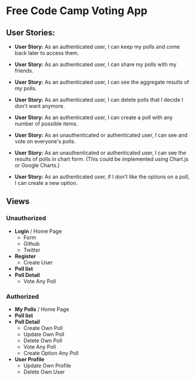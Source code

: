 Free Code Camp Voting App
=========================

## User Stories:

* **User Story:** As an authenticated user, I can keep my polls and come back later to access them.

* **User Story:** As an authenticated user, I can share my polls with my friends.

* **User Story:** As an authenticated user, I can see the aggregate results of my polls.

* **User Story:** As an authenticated user, I can delete polls that I decide I don't want anymore.

* **User Story:** As an authenticated user, I can create a poll with any number of possible items.

* **User Story:** As an unauthenticated or authenticated user, I can see and vote on everyone's polls.

* **User Story:** As an unauthenticated or authenticated user, I can see the results of polls in chart form. (This could be implemented using Chart.js or Google Charts.)

* **User Story:** As an authenticated user, if I don't like the options on a poll, I can create a new option.

## Views

### Unauthorized

* **Login** / Home Page
    * Form
    * Github
    * Twitter
* **Register**
    * Create User
* **Poll list**
* **Poll Detail**
    * Vote Any Poll

### Authorized

* **My Polls** / Home Page
* **Poll list**
* **Poll Detail**
    * Create Own Poll
    * Update Own Poll
    * Delete Own Poll
    * Vote Any Poll
    * Create Option Any Poll
* **User Profile**
    * Update Own Profile
    * Delete Own User
